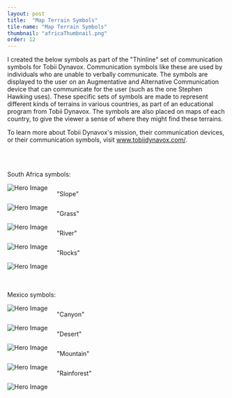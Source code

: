 ```yaml
---
layout: post
title:  "Map Terrain Symbols"
tile-name: "Map Terrain Symbols"
thumbnail: "africaThumbnail.png"
order: 12
---
```


I created the below symbols as part of the "Thinline" set of communication symbols for Tobii Dynavox. Communication symbols like these are used by individuals who are unable to verbally communicate. The symbols are displayed to the user on an Augmentative and Alternative Communication device that can communicate for the user (such as the one Stephen Hawking uses). These specific sets of symbols are made to represent different kinds of terrains in various countries, as part of an educational program from Tobii Dynavox. The symbols are also placed on maps of each country, to give the viewer a sense of where they might find these terrains.

To learn more about Tobii Dynavox's mission, their communication devices, or their communication symbols, visit <a href="https://www.tobiidynavox.com/en-US/?MarketPopupClicked=true">www.tobiidynavox.com/</a>.

<br>
<br>

South Africa symbols:

<div class="row">

  <div class="small-12 medium-3 large-3 columns">
    <img src="/img/maps/aSlope.png" alt="Hero Image">
    <p class="centered">"Slope"</p>
  </div>

  <div class="small-12 medium-3 large-3 columns">
    <img src="/img/maps/aGrass.png" alt="Hero Image">
    <p class="centered">"Grass"</p>
  </div>

  <div class="small-12 medium-3 large-3 columns">
    <img src="/img/maps/aRiver.png" alt="Hero Image">
    <p class="centered">"River"</p>
  </div>

  <div class="small-12 medium-3 large-3 columns">
    <img src="/img/maps/aRocks.png" alt="Hero Image">
    <p class="centered">"Rocks"</p>
  </div>
  
</div>

<div class="row">

  <div class="small-12 medium-8 large-8 small-centered columns">
    <img src="/img/maps/aMap.png" alt="Hero Image">
  </div>
  
</div>

<br>
<br>

Mexico symbols:

<div class="row">

  <div class="small-12 medium-3 large-3 columns">
    <img src="/img/maps/mCanyon.png" alt="Hero Image">
    <p class="centered">"Canyon"</p>
  </div>

  <div class="small-12 medium-3 large-3 columns">
    <img src="/img/maps/mDesert.png" alt="Hero Image">
    <p class="centered">"Desert"</p>
  </div>

 <div class="small-12 medium-3 large-3 columns">
    <img src="/img/maps/mMountain.png" alt="Hero Image">
    <p class="centered">"Mountain"</p>
  </div>
  
  <div class="small-12 medium-3 large-3 columns">
    <img src="/img/maps/mRainforest.png" alt="Hero Image">
    <p class="centered">"Rainforest"</p>
  </div>
  
</div>

<div class="row">

  <div class="small-12 medium-8 large-8 small-centered columns">
    <img src="/img/maps/mMap.png" alt="Hero Image">
  </div>
  
</div>


